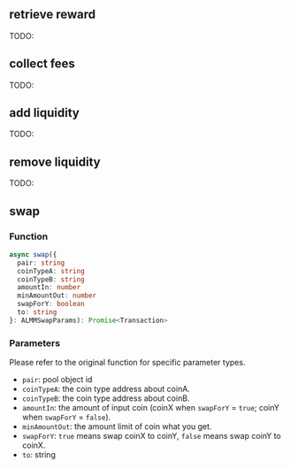 ## retrieve reward

TODO:

## collect fees

TODO:

## add liquidity

TODO:

## remove liquidity

TODO:

## swap

### Function

```typescript
async swap({
  pair: string
  coinTypeA: string
  coinTypeB: string
  amountIn: number
  minAmountOut: number
  swapForY: boolean
  to: string
}: ALMMSwapParams): Promise<Transaction>
```

### Parameters

Please refer to the original function for specific parameter types.

- `pair`: pool object id
- `coinTypeA`: the coin type address about coinA.
- `coinTypeB`: the coin type address about coinB.
- `amountIn`: the amount of input coin (coinX when `swapForY` = `true`; coinY when `swapForY` = `false`).
- `minAmountOut`: the amount limit of coin what you get.
- `swapForY`: `true` means swap coinX to coinY, `false` means swap coinY to coinX.
- `to`: string
